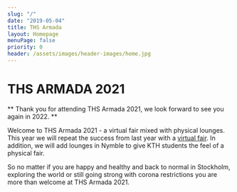 ```yaml
---
slug: "/"
date: "2019-05-04"
title: THS Armada
layout: Homepage
menuPage: false
priority: 0
header: /assets/images/header-images/home.jpg
---
```


# THS ARMADA 2021
** Thank you for attending THS Armada 2021, we look forward to see you again in 2022. **

<div class="info-border-box">

Welcome to THS Armada 2021 - a virtual fair mixed with physical lounges. 
This year we will repeat the success from last year with a [virtual fair](https://event.armada.nu/). In addition, we will add lounges in Nymble to give KTH students the feel of a physical fair. 

So no matter if you are happy and healthy and back to normal in Stockholm, exploring the world or still going strong with corona restrictions you are more than welcome at THS Armada 2021. 

</div>
